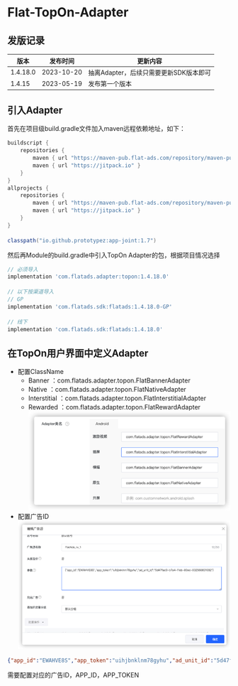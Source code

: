 # Flat-TopOn-Adapter

## 发版记录

| 版本       | 发布时间       | 更新内容                     |
|----------|------------|--------------------------|
| 1.4.18.0 | 2023-10-20 | 抽离Adapter，后续只需要更新SDK版本即可 |
| 1.4.15   | 2023-05-19 | 发布第一个版本                  |

## 引入Adapter

首先在项目级build.gradle文件加入maven远程依赖地址，如下：
```groovy
buildscript {
    repositories {
        maven { url "https://maven-pub.flat-ads.com/repository/maven-public/"}
        maven { url "https://jitpack.io" }
    }
}
allprojects {
    repositories {
        maven { url "https://maven-pub.flat-ads.com/repository/maven-public/"}
        maven { url "https://jitpack.io" }
    }
}

classpath("io.github.prototypez:app-joint:1.7")
```
然后再Module的build.gradle中引入TopOn Adapter的包，根据项目情况选择
```groovy
// 必须导入
implementation 'com.flatads.adapter:topon:1.4.18.0'

// 以下按渠道导入
// GP
implementation 'com.flatads.sdk:flatads:1.4.18.0-GP'

// 线下
implementation 'com.flatads.sdk:flatads:1.4.18.0'

```
## 在TopOn用户界面中定义Adapter
* 配置ClassName
  * Banner ：com.flatads.adapter.topon.FlatBannerAdapter
  * Native ：com.flatads.adapter.topon.FlatNativeAdapter
  * Interstitial ：com.flatads.adapter.topon.FlatInterstitialAdapter
  * Rewarded ：com.flatads.adapter.topon.FlatRewardAdapter
![img.png](img.png)
* 配置广告ID
![img_1.png](img_1.png)
```json
{"app_id":"EWAHVE8S","app_token":"uihjbnklnm78gyhu","ad_unit_id":"5d47fad0-b7a4-11eb-80ed-032568831082"}
```
需要配置对应的广告ID，APP_ID，APP_TOKEN